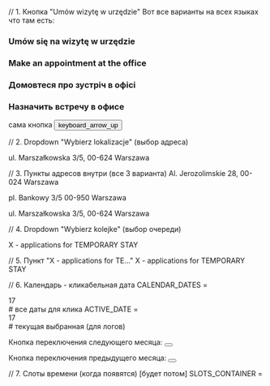 // 1. Кнопка "Umów wizytę w urzędzie"
Вот все варианты на всех языках что там есть:

<h3 _ngcontent-lgt-c237="">Umów się na wizytę w urzędzie</h3>
<h3 _ngcontent-lgt-c237="">Make an appointment at the office</h3>
<h3 _ngcontent-lgt-c237="">Домовтеся про зустріч в офісі</h3>
<h3 _ngcontent-lgt-c237="">Назначить встречу в офисе</h3>

сама кнопка
<button _ngcontent-lgt-c237="" class="btn btn--accordion"><span _ngcontent-lgt-c237=""><mat-icon _ngcontent-lgt-c237="" role="img" fontset="material-icons" class="mat-icon notranslate material-icons mat-icon-no-color" aria-hidden="true" data-mat-icon-type="font" data-mat-icon-namespace="material-icons">keyboard_arrow_up</mat-icon></span></button>

// 2. Dropdown "Wybierz lokalizacje" (выбор адреса)
<mat-select _ngcontent-rnh-c182="" role="combobox" aria-autocomplete="none" aria-haspopup="true" name="location" class="mat-select ng-tns-c115-1 ng-tns-c53-0 ng-valid ng-star-inserted ng-touched ng-dirty" aria-labelledby="mat-form-field-label-1 mat-select-value-1" id="mat-select-0" tabindex="0" aria-expanded="false" aria-required="false" aria-disabled="false" aria-invalid="false"><div cdk-overlay-origin="" class="mat-select-trigger ng-tns-c115-1"><div class="mat-select-value ng-tns-c115-1" id="mat-select-value-1"><!----><span class="mat-select-value-text ng-tns-c115-1 ng-star-inserted"><span class="ng-tns-c115-1 ng-star-inserted">ul. Marszałkowska 3/5, 00-624 Warszawa</span><!----><!----></span><!----></div><div class="mat-select-arrow-wrapper ng-tns-c115-1"><div class="mat-select-arrow ng-tns-c115-1"></div></div></div><!----></mat-select>




// 3. Пункты адресов внутри (все 3 варианта)
<mat-option _ngcontent-lgt-c182="" role="option" class="mat-option mat-focus-indicator ng-tns-c115-1 ng-star-inserted mat-selected mat-active" id="mat-option-17" tabindex="0" aria-disabled="false" style="" aria-selected="true"><!----><span class="mat-option-text"> Al. Jerozolimskie 28, 00-024 Warszawa </span><div mat-ripple="" class="mat-ripple mat-option-ripple"></div></mat-option>

<mat-option _ngcontent-lgt-c182="" role="option" class="mat-option mat-focus-indicator ng-tns-c115-1 ng-star-inserted" id="mat-option-18" tabindex="0" aria-disabled="false" style=""><!----><span class="mat-option-text"> pl. Bankowy 3/5 00-950 Warszawa </span><div mat-ripple="" class="mat-ripple mat-option-ripple"></div></mat-option>

<mat-option _ngcontent-lgt-c182="" role="option" class="mat-option mat-focus-indicator ng-tns-c115-1 ng-star-inserted" id="mat-option-19" tabindex="0" aria-disabled="false" style=""><!----><span class="mat-option-text"> ul. Marszałkowska 3/5, 00-624 Warszawa </span><div mat-ripple="" class="mat-ripple mat-option-ripple"></div></mat-option>


// 4. Dropdown "Wybierz kolejke" (выбор очереди)

<mat-select _ngcontent-rnh-c182="" role="combobox" aria-autocomplete="none" aria-haspopup="true" name="queueName" panelclass="full-width-select" class="mat-select ng-tns-c115-3 ng-tns-c53-2 ng-valid ng-star-inserted ng-touched ng-dirty" aria-labelledby="mat-form-field-label-3 mat-select-value-3" id="mat-select-2" tabindex="0" aria-expanded="false" aria-required="false" aria-disabled="false" aria-invalid="false"><div cdk-overlay-origin="" class="mat-select-trigger ng-tns-c115-3"><div class="mat-select-value ng-tns-c115-3" id="mat-select-value-3"><!----><span class="mat-select-value-text ng-tns-c115-3 ng-star-inserted"><span class="ng-tns-c115-3 ng-star-inserted">X - applications for TEMPORARY STAY</span><!----><!----></span><!----></div><div class="mat-select-arrow-wrapper ng-tns-c115-3"><div class="mat-select-arrow ng-tns-c115-3"></div></div></div><!----></mat-select>

// 5. Пункт "X - applications for TE..."
<mat-option _ngcontent-hiq-c182="" role="option" class="mat-option mat-focus-indicator ng-tns-c115-3 ng-star-inserted" id="mat-option-5" tabindex="0" aria-disabled="false" style=""><!----><span class="mat-option-text"> X - applications for TEMPORARY STAY   </span><div mat-ripple="" class="mat-ripple mat-option-ripple"></div></mat-option>

// 6. Календарь - кликабельная дата
CALENDAR_DATES =<div class="mat-calendar-body-cell-content mat-focus-indicator"> 17 </div>  # все даты для клика
ACTIVE_DATE =<div class="mat-calendar-body-cell-content mat-focus-indicator mat-calendar-body-selected"> 17 </div>  # текущая выбранная (для логов)

Кнопка переключения следующего месяца:
<button mat-icon-button="" type="button" class="mat-focus-indicator mat-calendar-next-button mat-icon-button mat-button-base" aria-label="Next month"><span class="mat-button-wrapper"></span><span matripple="" class="mat-ripple mat-button-ripple mat-button-ripple-round"></span><span class="mat-button-focus-overlay"></span></button>

Кнопка переключения предыдущего месяца:
<button mat-icon-button="" type="button" class="mat-focus-indicator mat-calendar-previous-button mat-icon-button mat-button-base" aria-label="Previous month"><span class="mat-button-wrapper"></span><span matripple="" class="mat-ripple mat-button-ripple mat-button-ripple-round"></span><span class="mat-button-focus-overlay"></span></button>

// 7. Слоты времени (когда появятся)
[будет потом]
SLOTS_CONTAINER =<div _ngcontent-rnh-c182="" class="col-lg-6"><div _ngcontent-rnh-c182="" class="reservation__hours"><!----><div _ngcontent-rnh-c182="" class="tiles tiles--hours"><div _ngcontent-rnh-c182="" class="row"><!----></div></div></div></div>
